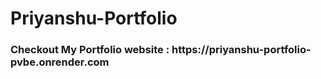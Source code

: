 ﻿# Priyanshu-Portfolio

<h3>
Checkout My Portfolio website : https://priyanshu-portfolio-pvbe.onrender.com
</h3>

